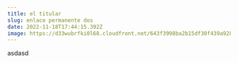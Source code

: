 ```yaml
---
title: el titular
slug: enlace permanente dos
date: 2022-11-18T17:44:15.392Z
image: https://d33wubrfki0l68.cloudfront.net/643f3998ba2b15df30f439a928c3928b9bb3b92f/a4300/img/cms/netlify-cms2.png
---
```

asdasd